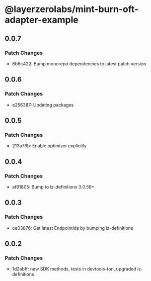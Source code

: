 # @layerzerolabs/mint-burn-oft-adapter-example

## 0.0.7

### Patch Changes

- 8b6c422: Bump monorepo dependencies to latest patch version

## 0.0.6

### Patch Changes

- e256387: Updating packages

## 0.0.5

### Patch Changes

- 213a76b: Enable optimizer explicitly

## 0.0.4

### Patch Changes

- af91805: Bump to lz-definitions 3.0.59+

## 0.0.3

### Patch Changes

- ce03876: Get latest EndpointIds by bumping lz-definitions

## 0.0.2

### Patch Changes

- 1d2abff: new SDK methods, tests in devtools-ton, upgraded lz-definitions
